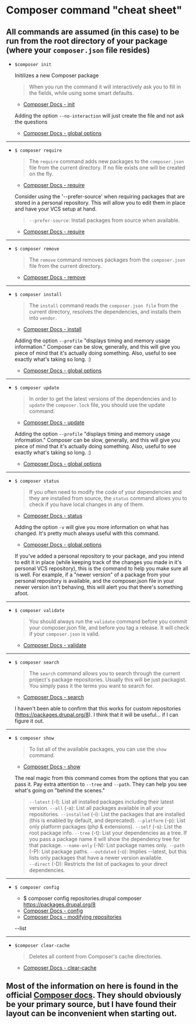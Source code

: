 # Composer command "cheat sheet"
## All commands are assumed (in this case) to be run from the root directory of your package (where your `composer.json` file resides)

- `$composer init`

    Initilizes a new Composer package

    > When you run the command it will interactively ask you to fill in the fields, while using some smart defaults.
    - [Composer Docs - init](https://getcomposer.org/doc/03-cli.md#init)

    Adding the option `--no-interaction` will just create the file and not ask the questions
    - [Composer Docs - global options](https://getcomposer.org/doc/03-cli.md#global-options)

---------------------------------------------
- `$ composer require`

    > The `require` command adds new packages to the `composer.json` file from the current directory. If no file exists one will be created on the fly.
    - [Composer Docs - require](https://getcomposer.org/doc/03-cli.md#require)

    Consider using the '--prefer-source' when requiring packages that are stored in a personal repository. This will allow you to edit them in place and have your VCS setup at hand.
    > `--prefer-source`: Install packages from source when available.
    - [Composer Docs - require](https://getcomposer.org/doc/03-cli.md#require)

---------------------------------------------
- `$ composer remove`

    > The `remove` command removes packages from the `composer.json` file from the current directory.
    - [Composer Docs - remove](https://getcomposer.org/doc/03-cli.md#remove)

---------------------------------------------
- `$ composer install`

    > The `install` command reads the `composer.json file` from the current directory, resolves the dependencies, and installs them into `vendor`.
    - [Composer Docs - install](https://getcomposer.org/doc/03-cli.md#install)

    Adding the option `--profile` "displays timing and memory usage information."  Composer can be slow, generally, and this will give you piece of mind that it's actually doing something.  Also, useful to see exactly what's taking so long. :)
    - [Composer Docs - global options](https://getcomposer.org/doc/03-cli.md#global-options)

---------------------------------------------
- `$ composer update`

    > In order to get the latest versions of the dependencies and to `update` the `composer.lock` file, you should use the update command.
    - [Composer Docs - update](https://getcomposer.org/doc/03-cli.md#update)

    Adding the option `--profile` "displays timing and memory usage information."  Composer can be slow, generally, and this will give you piece of mind that it's actually doing something.  Also, useful to see exactly what's taking so long. :)
    - [Composer Docs - global options](https://getcomposer.org/doc/03-cli.md#global-options)

---------------------------------------------
- `$ composer status`

    > If you often need to modify the code of your dependencies and they are installed from source, the `status` command allows you to check if you have local changes in any of them.
    - [Composer Docs - status](https://getcomposer.org/doc/03-cli.md#status)

    Adding the option `-v` will give you more information on what has changed. It's pretty much always useful with this command.
    - [Composer Docs - global options](https://getcomposer.org/doc/03-cli.md#global-options)

    If you've added a personal repository to your package, and you intend to edit it in place (while keeping track of the changes you made in it's personal VCS repository), this is the command to help you make sure all is well. For example, if a "newer version" of a package from your personal repository is available, and the composer.json file in your newer version isn't behaving, this will alert you that there's something afoot.

---------------------------------------------
- `$ composer validate`
    > You should always run the `validate` command before you commit your composer.json file, and before you tag a release. It will check if your `composer.json` is valid.
    - [Composer Docs - validate](https://getcomposer.org/doc/03-cli.md#validate)

---------------------------------------------
- `$ composer search`
    > The `search` command allows you to search through the current project's package repositories. Usually this will be just packagist. You simply pass it the terms you want to search for.
    - [Composer Docs - search](https://getcomposer.org/doc/03-cli.md#search)

    I haven't been able to confirm that this works for custom repositories (https://packages.drupal.org/8). I think that it will be useful... if I can figure it out.

---------------------------------------------
- `$ composer show`
    > To list all of the available packages, you can use the `show` command.
    - [Composer Docs - show](https://getcomposer.org/doc/03-cli.md#show)

    The real magic from this command comes from the options that you can pass it. Pay extra attention to `--tree` and `--path`. They can help you see what's going on "behind the scenes."

    >   `--latest` (-l): List all installed packages including their latest version.
    >   `--all` (-a): List all packages available in all your repositories.
    >   `--installed` (-i): List the packages that are installed (this is enabled by default, and deprecated).
        `--platform` (-p): List only platform packages (php & extensions).
        `--self` (-s): List the root package info.
        `--tree` (-t): List your dependencies as a tree. If you pass a package name it will show the dependency tree for that package.
        `--name-only` (-N): List package names only.
        `--path` (-P): List package paths.
        `--outdated` (-o): Implies --latest, but this lists only packages that have a newer version available.  
        `--direct` (-D): Restricts the list of packages to your direct dependencies.

---------------------------------------------
- `$ composer config`
    - $ composer config repositories.drupal composer https://packages.drupal.org/8
    - [Composer Docs - config](https://getcomposer.org/doc/03-cli.md#config)
    - [Composer Docs - modifying repositories](https://getcomposer.org/doc/03-cli.md#modifying-repositories)

    --list

---------------------------------------------
- `$composer clear-cache`
    >Deletes all content from Composer's cache directories.
    - [Composer Docs - clear-cache](https://getcomposer.org/doc/03-cli.md#clear-cache)

## Most of the information on here is found in the official [Composer docs](https://getcomposer.org/doc/).  They should obviously be your primary source, but I have found their layout can be inconvenient when starting out.